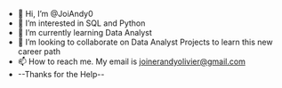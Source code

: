 - 👋 Hi, I’m @JoiAndy0
- 👀 I’m interested in SQL and Python
- 🌱 I’m currently learning Data Analyst 
- 💞️ I’m looking to collaborate on Data Analyst Projects to learn this new career path
- 📫 How to reach me. My email is joinerandyolivier@gmail.com
- --Thanks for the Help--
